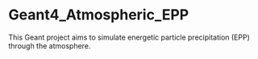# Geant4_Atmospheric_EPP

This Geant project aims to simulate energetic particle precipitation (EPP) through the atmosphere.
